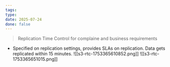 ```yaml
---
tags: 
type: 
date: 2025-07-24
done: false
---
```

> Replication Time Control for complaine and business requirements
- Specified on replication settings, provides SLAs on replication. Data gets replicated within 15 minutes. 
![[s3-rtc-1753365610852.png]]
![[s3-rtc-1753365651015.png]]